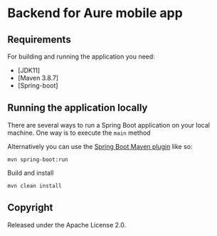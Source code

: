 # Backend for Aure mobile app

## Requirements

For building and running the application you need:

- [JDK11]
- [Maven 3.8.7]
- [Spring-boot]

## Running the application locally

There are several ways to run a Spring Boot application on your local machine. One way is to execute the `main` method

Alternatively you can use the [Spring Boot Maven plugin](https://docs.spring.io/spring-boot/docs/current/reference/html/build-tool-plugins-maven-plugin.html) like so:

```shell
mvn spring-boot:run
```

Build and install

```shell
mvn clean install
```

## Copyright

Released under the Apache License 2.0.
